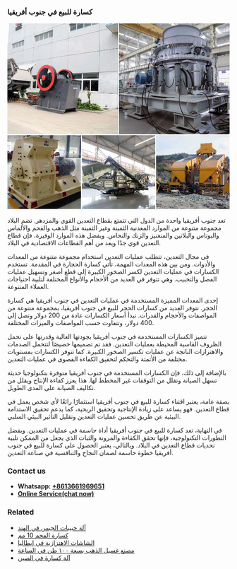<h3>كسارة للبيع في جنوب أفريقيا</h3><img src='1701853218.jpg' alt=''><p>تعد جنوب أفريقيا واحدة من الدول التي تتمتع بقطاع التعدين القوي والمزدهر. تضم البلاد مجموعة متنوعة من الموارد المعدنية الثمينة وغير الثمينة مثل الذهب والفحم والألماس والبوتاس والبلاتين والمنغنيز والزنك والنحاس. وبفضل هذه الموارد الوفيرة، فإن قطاع التعدين قوي جدًا ويعد من أهم القطاعات الاقتصادية في البلاد.</p><p>في مجال التعدين، تتطلب عمليات التعدين استخدام مجموعة متنوعة من المعدات والأدوات. ومن بين هذه المعدات المهمة، تأتي كسارة الحجارة في المقدمة. تستخدم الكسارات في عمليات التعدين لكسر الصخور الكبيرة إلى قطع أصغر وتسهيل عمليات الفصل والتحبيب. وهي تتوفر في العديد من الأحجام والأنواع المختلفة لتلبية احتياجات العملاء المتنوعة.</p><p>إحدى المعدات المميزة المستخدمة في عمليات التعدين في جنوب أفريقيا هي كسارة الحجر. تتوفر العديد من كسارات الحجر للبيع في جنوب أفريقيا، بمجموعة متنوعة من المواصفات والأحجام والقدرات. تبدأ أسعار الكسارات عادة من 200 دولار وتصل إلى 400 دولار، وتتفاوت حسب المواصفات والميزات المختلفة.</p><p>تتميز الكسارات المستخدمة في جنوب أفريقيا بجودتها العالية وقدرتها على تحمل الظروف القاسية المحيطة بعمليات التعدين. فقد تم تصميمها خصيصًا لتتحمل الصدمات والاهتزازات الناتجة عن عمليات تكسير الصخور الكبيرة. كما تتوفر الكسارات بمستويات مختلفة من الأتمتة والتحكم لتحقيق الكفاءة القصوى في عمليات التعدين.</p><p>بالإضافة إلى ذلك، فإن الكسارات المستخدمة في جنوب أفريقيا متوفرة بتكنولوجيا حديثة تسهل الصيانة وتقلل من التوقفات غير المخطط لها. هذا يعزز كفاءة الإنتاج ويقلل من تكاليف الصيانة على المدى الطويل.</p><p>بصفة عامة، يعتبر اقتناء كسارة للبيع في جنوب أفريقيا استثمارًا رائعًا لأي شخص يعمل في قطاع التعدين. فهو يساعد على زيادة الإنتاجية وتحقيق الربحية، كما يدعم تحقيق الاستدامة البيئية عن طريق تحسين عمليات التعدين وتقليل التأثير البيئي السلبي.</p><p>في النهاية، تعد كسارة للبيع في جنوب أفريقيا أداة حاسمة في عمليات التعدين. وبفضل التطورات التكنولوجية، فإنها تحقق الكفاءة والمرونة والثبات الذي يجعل من الممكن تلبية تحديات قطاع التعدين في البلاد. وبالتالي، يعتبر الحصول على كسارة للبيع في جنوب أفريقيا خطوة حاسمة لضمان النجاح والتنافسية في صناعة التعدين.</p><h3>Contact us</h3><ul><li><strong>Whatsapp:&nbsp;<a href="https://wa.me/8613661969651">+8613661969651</a></strong></li><li><a href="https://swt.shibang-china.com/?git&amp;zhl&amp;كسارة للبيع في جنوب أفريقيا"><strong>Online Service(chat now)</strong></a></li></ul><h3>Related</h3><ul><li><a href='آلة حبيبات الجبس في الهند.md'>آلة حبيبات الجبس في الهند</a></li><li><a href='كسارة الفحم 10 مم.md'>كسارة الفحم 10 مم</a></li><li><a href='الشاشات الاهتزازية في إيطاليا.md'>الشاشات الاهتزازية في إيطاليا</a></li><li><a href='مصنع غسيل الذهب بسعة ١٠٠ طن في الساعة.md'>مصنع غسيل الذهب بسعة ١٠٠ طن في الساعة</a></li><li><a href='آلة كسارة في الصين.md'>آلة كسارة في الصين</a></li></ul>